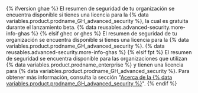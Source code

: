 {% ifversion ghae %}
El resumen de seguridad de tu organización se encuentra disponible si tienes una licencia para la {% data variables.product.prodname_GH_advanced_security %}, la cual es gratuita durante el lanzamiento beta. {% data reusables.advanced-security.more-info-ghas %}
{% elsif ghec or ghes %}
El resumen de seguridad de tu organización se encuentra disponible si tienes una licencia para la {% data variables.product.prodname_GH_advanced_security %}. {% data reusables.advanced-security.more-info-ghas %}
{% elsif fpt %}
El resumen de seguridad se encuentra disponible para las organizaciones que utilizan {% data variables.product.prodname_enterprise %} y tienen una licencia para {% data variables.product.prodname_GH_advanced_security %}. Para obtener más información, consulta la sección "[Acerca de la {% data variables.product.prodname_GH_advanced_security %}](/get-started/learning-about-github/about-github-advanced-security)". {% endif %}
